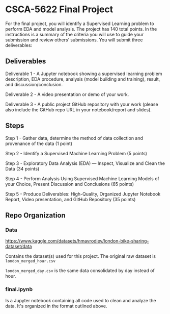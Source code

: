 # CSCA-5622 Final Project

For the final project, you will identify a Supervised Learning problem to perform EDA and model analysis.  The project has 140 total points. In the instructions is a summary of the criteria you will use to guide your submission and review others’ submissions.   You will submit three deliverables:

## Deliverables
Deliverable 1 - A Jupyter notebook showing a supervised learning problem description, EDA procedure, analysis (model building and training), result, and discussion/conclusion. 

Deliverable 2 - A video presentation or demo of your work. 

Deliverable 3 - A public project GitHub repository with your work (please also include the GitHub repo URL in your notebook/report and slides). 

## Steps
Step 1 - Gather data, determine the method of data collection and provenance of the data (1 point)

Step 2 - Identify a Supervised Machine Learning Problem (5 points)

Step 3 - Exploratory Data Analysis (EDA) — Inspect, Visualize and Clean the Data (34 points)

Step 4 - Perform Analysis Using Supervised Machine Learning Models of your Choice, Present Discussion and Conclusions (65 points)

Step 5 - Produce Deliverables: High-Quality, Organized Jupyter Notebook Report, Video presentation, and GitHub Repository (35 points)

## Repo Organization

### Data

https://www.kaggle.com/datasets/hmavrodiev/london-bike-sharing-dataset/data

Contains the dataset(s) used for this project. The original raw dataset is `london_merged_hour.csv`

`london_merged_day.csv` is the same data consolidated by day instead of hour.

### final.ipynb

Is a Jupyter notebook containing all code used to clean and analyze the data. It's organized in the format outlined above.
